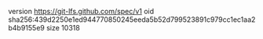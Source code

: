 version https://git-lfs.github.com/spec/v1
oid sha256:439d2250e1ed944770850245eeda5b52d799523891c979cc1ec1aa2b4b9155e9
size 10318
